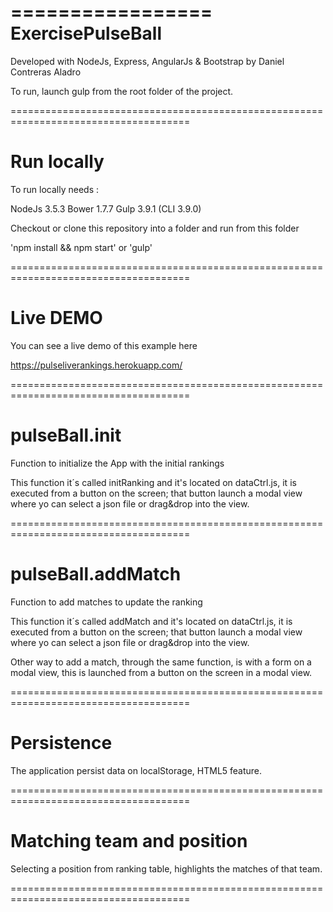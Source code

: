 =================
ExercisePulseBall
=================

Developed with NodeJs, Express, AngularJs & Bootstrap by Daniel Contreras Aladro

To run, launch gulp from the root folder of the project.

=====================================================================================

Run locally
===========

To run locally needs :

NodeJs	3.5.3
Bower		1.7.7
Gulp		3.9.1 (CLI 3.9.0)

Checkout or clone this repository into a folder and run from this folder

'npm install && npm start' or 'gulp'

=====================================================================================

Live DEMO
=========

You can see a live demo of this example here

https://pulseliverankings.herokuapp.com/

=====================================================================================

pulseBall.init
==============

Function to initialize the App with the initial rankings

This function it´s called initRanking and it's located on dataCtrl.js, it is executed from a button on the screen; that button launch a modal view where yo can select a json file or drag&drop into the view.

=====================================================================================

pulseBall.addMatch
==================

Function to add matches to update the ranking

This function it´s called addMatch and it's located on dataCtrl.js, it is executed from a button on the screen; that button launch a modal view where yo can select a json file or drag&drop into the view.

Other way to add a match, through the same function, is with a form on a modal view, this is launched from a button on the screen in a modal view.

=====================================================================================

Persistence
===========

The application persist data on localStorage, HTML5 feature.

=====================================================================================

Matching team and position
==========================

Selecting a position from ranking table, highlights the matches of that team.

=====================================================================================
